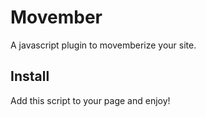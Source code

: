 # Movember

A javascript plugin to movemberize your site.

## Install

Add this script to your page and enjoy!

<script src='http://movember.heroku.com/movember.js'></script>
